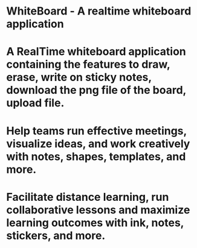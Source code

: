# WhiteBoard - A realtime whiteboard application
# A RealTime whiteboard application containing the features to draw, erase, write on sticky notes, download the png file of the board, upload file.
# Help teams run effective meetings, visualize ideas, and work creatively with notes, shapes, templates, and more.
# Facilitate distance learning, run collaborative lessons and maximize learning outcomes with ink, notes, stickers, and more.
